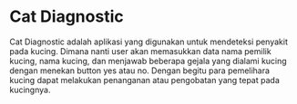 # Cat Diagnostic

Cat Diagnostic adalah aplikasi yang digunakan untuk mendeteksi penyakit pada kucing. Dimana nanti user akan memasukkan data nama pemilik kucing, nama kucing, dan menjawab beberapa gejala yang dialami kucing dengan menekan button yes atau no. Dengan begitu para pemelihara kucing dapat melakukan penanganan atau pengobatan yang tepat pada kucingnya.
